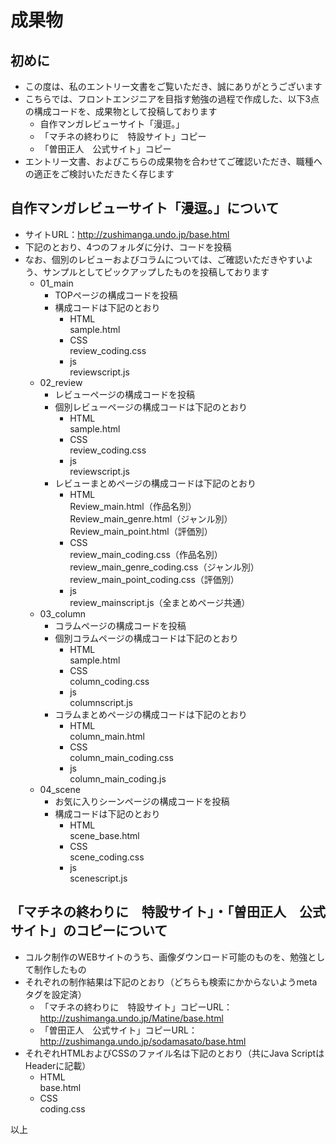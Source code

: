 # 成果物

## 初めに
* この度は、私のエントリー文書をご覧いただき、誠にありがとうございます  
* こちらでは、フロントエンジニアを目指す勉強の過程で作成した、以下3点の構成コードを、成果物として投稿しております  　
	* 自作マンガレビューサイト「漫逗。」  
	* 「マチネの終わりに　特設サイト」コピー  
	* 「曽田正人　公式サイト」コピー  
* エントリー文書、およびこちらの成果物を合わせてご確認いただき、職種への適正をご検討いただきたく存じます  

## 自作マンガレビューサイト「漫逗。」について  
* サイトURL：http://zushimanga.undo.jp/base.html  
* 下記のとおり、4つのフォルダに分け、コードを投稿  
* なお、個別のレビューおよびコラムについては、ご確認いただきやすいよう、サンプルとしてピックアップしたものを投稿しております  
	* 01_main  
		* TOPページの構成コードを投稿  
		* 構成コードは下記のとおり  
			* HTML  
					sample.html  
			* CSS  
					review_coding.css  
			* js  
					reviewscript.js  
	* 02_review  
		* レビューページの構成コードを投稿  
		* 個別レビューページの構成コードは下記のとおり
			* HTML  
					sample.html  
			* CSS  
					review_coding.css  
			* js  
					reviewscript.js
		* レビューまとめページの構成コードは下記のとおり  
			* HTML  
					Review_main.html（作品名別）  
					Review_main_genre.html（ジャンル別）  
					Review_main_point.html（評価別）  
			* CSS  
					review_main_coding.css（作品名別）  
					review_main_genre_coding.css（ジャンル別）  
					review_main_point_coding.css（評価別）  
			* js  
					review_mainscript.js（全まとめページ共通）  
	* 03_column  
		* コラムページの構成コードを投稿  
		* 個別コラムページの構成コードは下記のとおり  
			* HTML  
					sample.html  
			* CSS  
					column_coding.css  
			* js  
					columnscript.js  
		* コラムまとめページの構成コードは下記のとおり  
			* HTML  
					column_main.html  
			* CSS  
					column_main_coding.css  
			* js  
					column_main_coding.js  
	* 04_scene  
		* お気に入りシーンページの構成コードを投稿  
		* 構成コードは下記のとおり  
			* HTML  
					scene_base.html  
			* CSS  
					scene_coding.css  
			* js  
					scenescript.js  

## 「マチネの終わりに　特設サイト」・「曽田正人　公式サイト」のコピーについて  
* コルク制作のWEBサイトのうち、画像ダウンロード可能のものを、勉強として制作したもの  
* それぞれの制作結果は下記のとおり（どちらも検索にかからないようmetaタグを設定済）  
	* 「マチネの終わりに　特設サイト」コピーURL：http://zushimanga.undo.jp/Matine/base.html  
	* 「曽田正人　公式サイト」コピーURL：http://zushimanga.undo.jp/sodamasato/base.html  
* それぞれHTMLおよびCSSのファイル名は下記のとおり（共にJava ScriptはHeaderに記載）  
	* HTML  
			base.html  
	* CSS  
			coding.css  
  
	
以上
